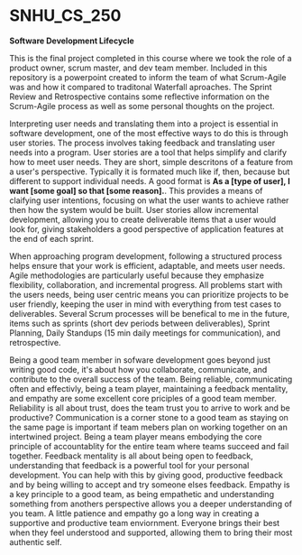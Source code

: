 # SNHU_CS_250
**Software Development Lifecycle**

  This is the final project completed in this course where we took the role of a product owner, scrum master, and dev team member.  Included in this repository is a powerpoint created to inform the team of what Scrum-Agile was and how it compared to traditonal Waterfall aproaches.  The Sprint Review and Retrospective contains some reflective information on the Scrum-Agile process as well as some personal thoughts on the project.

  Interpreting user needs and translating them into a project is essential in software development, one of the most effective ways to do this is through user stories.  The process involves taking feedback and translating user needs into a program.  User stories are a tool that helps simplify and clarify how to meet user needs.  They are short, simple descritons of a feature from a user's perspective.  Typically it is formated much like if, then, because but different to support individual needs.  A good format is **As a [type of user], I want [some goal] so that [some reason].**.  This provides a means of claifying user intentions, focusing on what the user wants to achieve rather then how the system would be built.  User stories allow incremental development, allowing you to create deliverable items that a user would look for, giving stakeholders a good perspective of application features at the end of each sprint.

  When approaching program development, following a structured process helps ensure that your work is efficient, adaptable, and meets user needs.  Agile methodologies are particularly useful because they emphasize flexibility, collaboration, and incremental progress.  All problems start with the users needs, being user centric means you can prioritize projects to be user friendly, keeping the user in mind with everything from test cases to deliverables.  Several Scrum processes will be benefical to me in the future, items such as sprints (short dev periods between deliverables), Sprint Planning, Daily Standups (15 min daily meetings for communication), and retrospective.

  Being a good team member in sofware development goes beyond just writing good code, it's about how you collaborate, communicate, and contribute to the overall success of the team.  Being reliable, communicating often and effectivly, being a team player, maintaining a feedback mentality, and empathy are some excellent core priciples of a good team member.  Reliability is all about trust, does the team trust you to arrive to work and be productive?  Communication is a corner stone to a good team as staying on the same page is important if team mebers plan on working together on an intertwined project.  Being a team player means embodying the core principle of accountablity for the entire team where teams succeed and fail together.  Feedback mentality is all about being open to feedback, understanding that feedback is a powerful tool for your personal development.  You can help with this by giving good, productive feedback and by being willing to accept and try someone elses feedback.  Empathy is a key principle to a good team, as being empathetic and understanding something from anothers perspective allows you a deeper understanding of you team.  A little patience and empathy go a long way in creating a supportive and productive team enviornment.  Everyone brings their best when they feel understood and supported, allowing them to bring their most authentic self.
